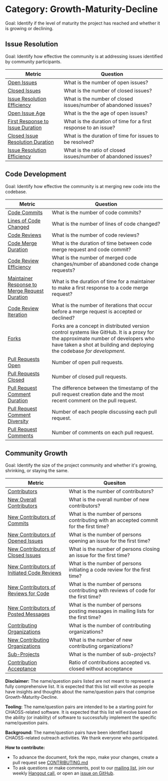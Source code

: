 # Category: Growth-Maturity-Decline

Goal: Identify if the level of maturity the project has reached and whether it is growing or declining.

## Issue Resolution

Goal: Identify how effective the community is at addressing issues identified by community participants.

Metric | Question
--- | ---
[Open Issues](activity-metrics/open-issues.md) | What is the number of open issues?
[Closed Issues](activity-metrics/closed-issues.md) | What is the number of closed issues?
[Issue Resolution Efficiency](activity-metrics/issue-resolution-efficiency.md) | What is the number of closed issues/number of abandoned issues?
[Open Issue Age](activity-metrics/open-issue-age.md) | What is the the age of open issues?
[First Response to Issue Duration](activity-metrics/first-response-to-issue-duration.md) | What is the duration of time for a first response to an issue?
[Closed Issue Resolution Duration](activity-metrics/closed-issue-resolution-duration.md) | What is the duration of time for issues to be resolved?
[Issue Resolution Efficiency](activity-metrics/issue-resolution-efficiency.md) |  What is the ratio of closed issues/number of abandoned issues?


## Code Development

Goal: Identify how effective the community is at merging new code into the codebase.

Metric | Question
--- | ---
[Code Commits](activity-metrics/code-commits.md) | What is the number of code commits?
[Lines of Code Changed](activity-metrics/lines-of-code-changed.md) | What is the number of lines of code changed?
[Code Reviews](activity-metrics/code-reviews.md) | What is the number of code reviews?
[Code Merge Duration](activity-metrics/code-merge-duration.md) | What is the duration of time between code merge request and code commit?
[Code Review Efficiency](activity-metrics/code-review-efficiency.md) | What is the number of merged code changes/number of abandoned code change requests?
[Maintainer Response to Merge Request Duration](activity-metrics/maintainer-response-to-merge-request-duration.md) | What is the duration of time for a maintainer to make a first response to a code merge request?
[Code Review Iteration](activity-metrics/code-review-iteration.md) | What is the number of iterations that occur before a merge request is accepted or declined?
[Forks](activity-metrics/forks.md) | Forks are a concept in distributed version control systems like GitHub. It is a proxy for the approximate number of developers who have taken a shot at building and deploying the codebase *for development*.
[Pull Requests Open](activity-metrics/pull-requests-open.md) | Number of open pull requests.
[Pull Requests Closed](activity-metrics/pull-requests-made-closed.md) | Number of closed pull requests.
[Pull Request Comment Duration](activity-metrics/pull-requests-comment-duration.md) | The difference between the timestamp of the pull request creation date and the most recent comment on the pull request.
[Pull Request Comment Diversity](activity-metrics/pull-requests-comment-diversity.md) | Number of each people discussing each pull request.
[Pull Request Comments](activity-metrics/pull-request-comments.md) | Number of comments on each pull request. 


[](activity-metrics/)

## Community Growth

Goal: Identify the size of the project community and whether it's growing, shrinking, or staying the same.

Metric | Quesiton
--- | ---
[Contributors](activity-metrics/contributors.md) | What is the number of contributors?
[New Overall Contributors](activity-metrics/new-contributors.md) | What is the overall number of new contributors?
[New Contributors of Commits](activity-metrics/new-contributors-commits.md) | What is the number of persons contributing with an accepted commit for the first time?
[New Contributors of Opened Issues](activity-metrics/new-contributors-issues-opened.md) | What is the number of persons opening an issue for the first time?
[New Contributors of Closed Issues](activity-metrics/new-contributors-issues-closed.md) | What is the number of persons closing an issue for the first time?
[New Contributors of Initiated Code Reviews](activity-metrics/new-contributors-code-reviews-opened.md) | What is the number of persons initiating a code review for the first time?
[New Contributors of Reviews for Code](activity-metrics/new-contributors-code-reviews.md) | What is the number of persons contributing with reviews of code for the first time?
[New Contributors of Posted Messages](activity-metrics/new-contributors-posts.md) | What is the number of persons posting messages in mailing lists for the first time?
[Contributing Organizations](activity-metrics/contributing-organizations.md) | What is the number of contributing organizations?
[New Contributing Organizations](activity-metrics/new-contributing-organizations.md) | What is the number of new contributing organizations?
[Sub-Projects](activity-metrics/sub-projects.md) | What is the number of sub-projects?
[Contribution Acceptance](activity-metrics/contribution-acceptance.md)  | Ratio of contributions accepted vs. closed without acceptance


**Disclaimer:**
The name/question pairs listed are not meant to represent a fully comprehensive list. It is expected that this list will evolve as people have insights and thoughts about the name/question pairs that comprise Growth-Maturity-Decline.

**Tooling:**
The name/question pairs are intended to be a starting point for CHAOSS-related software. It is expected that this list will evolve based on the ability (or inability) of software to successfully implement the specific name/question pairs.

**Background:**
The name/question pairs have been identified based CHAOSS-related outreach activities. We thank everyone who participated.

**How to contribute:**
- To advance the document, fork the repo, make your changes, create a pull request see [CONTRIBUTING.md][contrib]
- To ask questions or make comments, post to our [mailing list][ml], join our weekly [Hangout call][ho], or open an [issue on GitHub][issue].

[contrib]: .github/CONTRIBUTING.md
[ml]: https://wiki.linuxfoundation.org/chaoss/metrics#mail-list
[ho]: https://wiki.linuxfoundation.org/chaoss/metrics#weekly-hangout
[issue]: https://github.com/chaoss/metrics/issues
